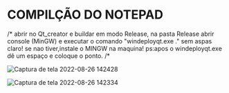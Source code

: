 #   COMPILÇÃO DO NOTEPAD

/* abrir no Qt_creator e buildar em modo Release, na pasta Release abrir console (MinGW) e executar o comando "windeployqt.exe ." sem aspas claro!
se nao tiver,instale o MINGW na maquina!
ps:apos o windeployqt.exe dê um espaço e coloque o ponto. /*

![Captura de tela 2022-08-26 142428](https://user-images.githubusercontent.com/97350510/186959456-8752ff6b-65e1-437f-b336-7736df79c8e0.png)

![Captura de tela 2022-08-26 142334](https://user-images.githubusercontent.com/97350510/186959947-0769ff76-74fb-4b64-8236-c81d3942aee3.png)

